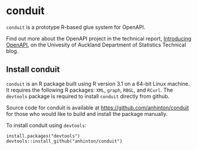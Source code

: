 conduit
=======

`conduit` is a prototype R-based glue system for OpenAPI.

Find out more about the OpenAPI project in the technical report,
[Introducing OpenAPI](http://stattech.wordpress.fos.auckland.ac.nz/2015-01-introducing-openapi/),
on the Univesity of Auckland Department of Statistics Technical blog.

Install conduit
---------------

`conduit` is an R package built using R version 3.1 on a 64-bit Linux
machine. It requires the following R packages: `XML`, `graph`, `RBGL`, and
`RCurl`. The `devtools` package is required to install
`conduit` directly from github.

Source code for conduit is available at
<https://github.com/anhinton/conduit> for those who would like to
build and install the package manually.

To install conduit using `devtools`:

```
install.packages("devtools")
devtools::install_github("anhinton/conduit")
```
